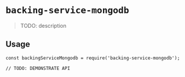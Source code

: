 # `backing-service-mongodb`

> TODO: description

## Usage

```
const backingServiceMongodb = require('backing-service-mongodb');

// TODO: DEMONSTRATE API
```
